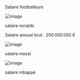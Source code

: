 Salaire footballeurs

![image](https://github.com/user-attachments/assets/a5d4b86f-101a-41c5-b819-5c6cd1fad798)

salaire ronaldo

Salaire annuel brut : 200 000 000 €

![image](https://github.com/user-attachments/assets/0cc2b044-c248-4105-b776-e581b2afacd2)

salaire messi

![image](https://github.com/user-attachments/assets/227c36c8-4cd3-43e8-99c8-a10a81fbfbd3)

salaire mbappé

